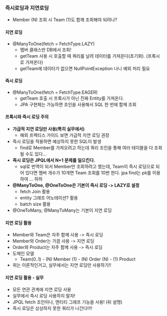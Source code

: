 ### 즉시로딩과 지연로딩
- Member (N) 조회 시 Team (1)도 함께 조회해야 되려나?

#### 지연 로딩
- @ManyToOne(fetch = FetchType.LAZY)
    - 멤버 클래스만 DB에서 조회!
    - getTeam 사용 시 호출할 때 쿼리를 날려 데이터를 가져온다(초기화). (프록시로 가져온다)
    - getTeam에 데이터가 없으면 NullPointException 나니 예외 처리 필요
#### 즉시 로딩
- @ManyToOne(fetch = FetchType.EAGER)
    - getTeam 호출 시 프록시가 아닌 진짜 Entity를 가져온다.
    - JPA 구현체는 가능하면 조인을 사용해서 SQL 한 번에 함께 조회

#### 프록시와 즉시 로딩 주의
- **가급적 지연 로딩만 사용(특히 실무에서)**
    - 해외 프랙티스 가이드 보면 가급적 지연 로딩 권장
- 즉시 로딩을 적용하면 예상하지 못한 SQL이 발생
    - find로 Member를 가져오려고 하는데 쿼리 조인을 통해 여러 테이블을 다 조회 될 수도 있다...
- **즉시 로딩은 JPQL에서 N+1 문제를 일으킨다.**
    - sql로 번역이 되서 Member만 조회하려고 했는데, Team이 즉시 로딩으로 되어 있다면 멤버 개수가 10개면 Team 조회를 10번 한다. jpa find는 pk를 이용하여 ... 하하
- **@ManyToOne, @OneToOne은 기본이 즉시 로딩 -> LAZY로 설정**
    - fetch Join 활용
    - entity 그래프 어노테이션? 활용
    - batch size 활용
- @OneToMany, @ManyToMany는 기본이 지연 로딩

#### 지연 로딩 활용
- Member와 Team은 자주 함께 사용 -> 즉시 로딩
- Member와 Order는 가끔 사용 -> 지연 로딩
- Order와 Product는 자주 함께 사용 -> 즉시 로딩
- 도메인 모델
    - Team(0..1) - (N) Member (1) - (N) Order (N) - (1) Product
- 위는 이론적인거고, 실무에서는 지연 로딩만 사용하기!!

#### 지연 로딩 활용 - 실무
- 모든 연관 관계에 지연 로딩 사용
- 실무에서 즉시 로딩 사용하지 말자!
- JPQL fetch 조인이나, 엔티티 그래프 기능을 사용! (뒤 설명)
- 즉시 로딩은 상상하지 못한 쿼리가 나간다!!!!
